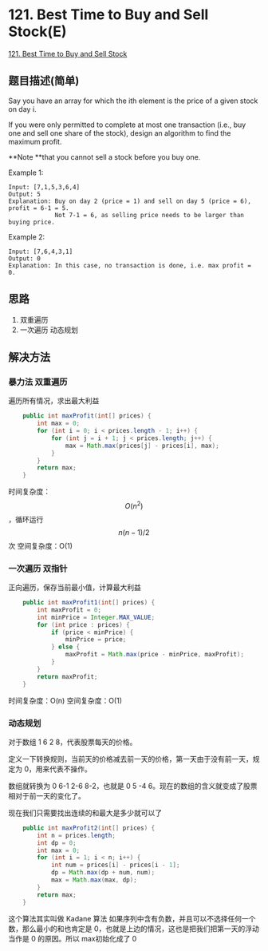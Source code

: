# 121. Best Time to Buy and Sell Stock(E)
[121. Best Time to Buy and Sell Stock](https://leetcode-cn.com/problems/best-time-to-buy-and-sell-stock/)

## 题目描述(简单)

Say you have an array for which the ith element is the price of a given stock on day i.

If you were only permitted to complete at most one transaction (i.e., buy one and sell one share of the stock), design an algorithm to find the maximum profit.

**Note **that you cannot sell a stock before you buy one.

Example 1:
```
Input: [7,1,5,3,6,4]
Output: 5
Explanation: Buy on day 2 (price = 1) and sell on day 5 (price = 6), profit = 6-1 = 5.
             Not 7-1 = 6, as selling price needs to be larger than buying price.
```
Example 2:
```
Input: [7,6,4,3,1]
Output: 0
Explanation: In this case, no transaction is done, i.e. max profit = 0.
```


## 思路

1. 双重遍历
2. 一次遍历 动态规划

## 解决方法

### 暴力法 双重遍历
遍历所有情况，求出最大利益

```java
    public int maxProfit(int[] prices) {
        int max = 0;
        for (int i = 0; i < prices.length - 1; i++) {
            for (int j = i + 1; j < prices.length; j++) {
                max = Math.max(prices[j] - prices[i], max);
            }
        }
        return max;
    }
```
时间复杂度：$$O(n^2)$$，循环运行$$n(n-1)/2$$次
空间复杂度：O(1)


### 一次遍历 双指针
正向遍历，保存当前最小值，计算最大利益

```java
    public int maxProfit1(int[] prices) {
        int maxProfit = 0;
        int minPrice = Integer.MAX_VALUE;
        for (int price : prices) {
            if (price < minPrice) {
                minPrice = price;
            } else {
                maxProfit = Math.max(price - minPrice, maxProfit);
            }
        }
        return maxProfit;
    }
```
时间复杂度：O(n)
空间复杂度：O(1)

### 动态规划
对于数组 1 6 2 8，代表股票每天的价格。

定义一下转换规则，当前天的价格减去前一天的价格，第一天由于没有前一天，规定为 0，用来代表不操作。

数组就转换为 0 6-1 2-6 8-2，也就是 0 5 -4 6。现在的数组的含义就变成了股票相对于前一天的变化了。

现在我们只需要找出连续的和最大是多少就可以了

```java
    public int maxProfit2(int[] prices) {
        int n = prices.length;
        int dp = 0;
        int max = 0;
        for (int i = 1; i < n; i++) {
            int num = prices[i] - prices[i - 1];
            dp = Math.max(dp + num, num);
            max = Math.max(max, dp);
        }
        return max;
    }
```

这个算法其实叫做 Kadane 算法
如果序列中含有负数，并且可以不选择任何一个数，那么最小的和也肯定是 0，也就是上边的情况，这也是把我们把第一天的浮动当作是 0 的原因。所以 max初始化成了 0